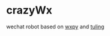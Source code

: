 # crazyWx
wechat robot based on [wxpy](https://github.com/youfou/wxpy) and [tuling](http://www.tuling123.com/)
